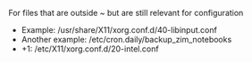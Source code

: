 For files that are outside ~ but are still relevant for configuration

* Example: /usr/share/X11/xorg.conf.d/40-libinput.conf
* Another example: /etc/cron.daily/backup_zim_notebooks
* +1: /etc/X11/xorg.conf.d/20-intel.conf
